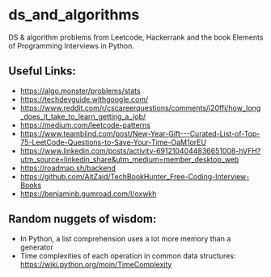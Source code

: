 # ds_and_algorithms

DS & algorithm problems from Leetcode, Hackerrank and the book Elements of Programming Interviews in Python.

## Useful Links:
- https://algo.monster/problems/stats
- https://techdevguide.withgoogle.com/
- https://www.reddit.com/r/cscareerquestions/comments/i20ffi/how_long_does_it_take_to_learn_getting_a_job/
- https://medium.com/leetcode-patterns
- https://www.teamblind.com/post/New-Year-Gift---Curated-List-of-Top-75-LeetCode-Questions-to-Save-Your-Time-OaM1orEU
- https://www.linkedin.com/posts/activity-6912104044836651008-hVFH?utm_source=linkedin_share&utm_medium=member_desktop_web
- https://roadmap.sh/backend
- https://github.com/AitZaid/TechBookHunter_Free-Coding-Interview-Books
- https://benjaminb.gumroad.com/l/oxwkh

## Random nuggets of wisdom:
- In Python, a list comprehension uses a lot more memory than a generator
- Time complexities of each operation in common data structures: https://wiki.python.org/moin/TimeComplexity
